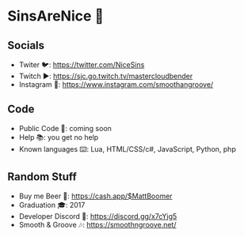 # SinsAreNice 👋

## Socials
- Twiter 🐦: https://twitter.com/NiceSins
- Twitch ▶️: https://sjc.go.twitch.tv/mastercloudbender
- Instagram 📸: https://www.instagram.com/smoothangroove/

## Code
- Public Code 💾: coming soon
- Help 📚: you get no help
- Known languages ⌨️: Lua, HTML/CSS/c#, JavaScript, Python, php 

## Random Stuff
- Buy me Beer 🍻: https://cash.app/$MattBoomer
- Graduation 🎓: 2017
- Developer Discord 🔌: https://discord.gg/x7cYjg5
- Smooth & Groove 🎶: https://smoothngroove.net/
